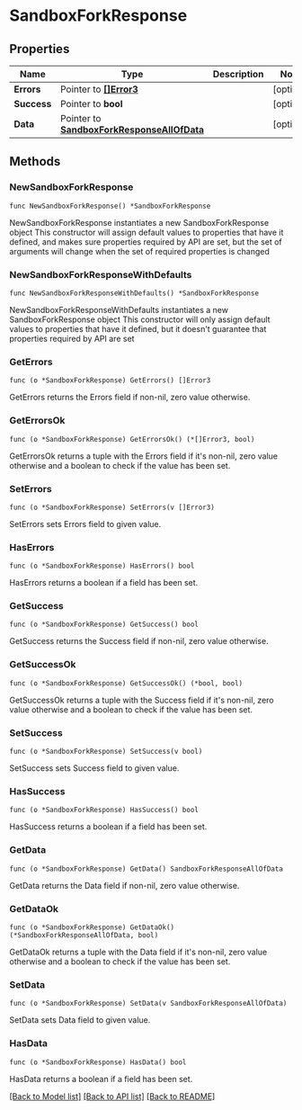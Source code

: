 # SandboxForkResponse

## Properties

Name | Type | Description | Notes
------------ | ------------- | ------------- | -------------
**Errors** | Pointer to [**[]Error3**](Error3.md) |  | [optional] 
**Success** | Pointer to **bool** |  | [optional] 
**Data** | Pointer to [**SandboxForkResponseAllOfData**](SandboxForkResponseAllOfData.md) |  | [optional] 

## Methods

### NewSandboxForkResponse

`func NewSandboxForkResponse() *SandboxForkResponse`

NewSandboxForkResponse instantiates a new SandboxForkResponse object
This constructor will assign default values to properties that have it defined,
and makes sure properties required by API are set, but the set of arguments
will change when the set of required properties is changed

### NewSandboxForkResponseWithDefaults

`func NewSandboxForkResponseWithDefaults() *SandboxForkResponse`

NewSandboxForkResponseWithDefaults instantiates a new SandboxForkResponse object
This constructor will only assign default values to properties that have it defined,
but it doesn't guarantee that properties required by API are set

### GetErrors

`func (o *SandboxForkResponse) GetErrors() []Error3`

GetErrors returns the Errors field if non-nil, zero value otherwise.

### GetErrorsOk

`func (o *SandboxForkResponse) GetErrorsOk() (*[]Error3, bool)`

GetErrorsOk returns a tuple with the Errors field if it's non-nil, zero value otherwise
and a boolean to check if the value has been set.

### SetErrors

`func (o *SandboxForkResponse) SetErrors(v []Error3)`

SetErrors sets Errors field to given value.

### HasErrors

`func (o *SandboxForkResponse) HasErrors() bool`

HasErrors returns a boolean if a field has been set.

### GetSuccess

`func (o *SandboxForkResponse) GetSuccess() bool`

GetSuccess returns the Success field if non-nil, zero value otherwise.

### GetSuccessOk

`func (o *SandboxForkResponse) GetSuccessOk() (*bool, bool)`

GetSuccessOk returns a tuple with the Success field if it's non-nil, zero value otherwise
and a boolean to check if the value has been set.

### SetSuccess

`func (o *SandboxForkResponse) SetSuccess(v bool)`

SetSuccess sets Success field to given value.

### HasSuccess

`func (o *SandboxForkResponse) HasSuccess() bool`

HasSuccess returns a boolean if a field has been set.

### GetData

`func (o *SandboxForkResponse) GetData() SandboxForkResponseAllOfData`

GetData returns the Data field if non-nil, zero value otherwise.

### GetDataOk

`func (o *SandboxForkResponse) GetDataOk() (*SandboxForkResponseAllOfData, bool)`

GetDataOk returns a tuple with the Data field if it's non-nil, zero value otherwise
and a boolean to check if the value has been set.

### SetData

`func (o *SandboxForkResponse) SetData(v SandboxForkResponseAllOfData)`

SetData sets Data field to given value.

### HasData

`func (o *SandboxForkResponse) HasData() bool`

HasData returns a boolean if a field has been set.


[[Back to Model list]](../README.md#documentation-for-models) [[Back to API list]](../README.md#documentation-for-api-endpoints) [[Back to README]](../README.md)


